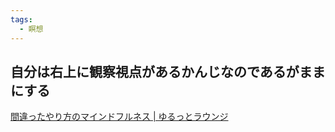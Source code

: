 ```yaml
---
tags:
  - 瞑想
---
```

## 自分は右上に観察視点があるかんじなのであるがままにする

[間違ったやり方のマインドフルネス | ゆるっとラウンジ](https://www.yurubossa.com/mavhigatta-mindfulness/)
